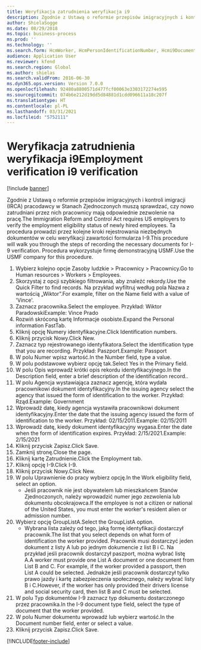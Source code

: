 ```yaml
---
title: Weryfikacja zatrudnienia weryfikacja i9
description: Zgodnie z Ustawą o reformie przepisów imigracyjnych i kontroli imigracji (IRCA) pracodawcy w Stanach Zjednoczonych muszą sprawdzać, czy nowo zatrudniani przez nich pracownicy mają odpowiednie zezwolenie na pracę.
author: ShielaSogge
ms.date: 08/29/2018
ms.topic: business-process
ms.prod: ''
ms.technology: ''
ms.search.form: HcmWorker, HcmPersonIdentificationNumber, Hcmi9Document
audience: Application User
ms.reviewer: kfend
ms.search.region: Global
ms.author: shielas
ms.search.validFrom: 2016-06-30
ms.dyn365.ops.version: Version 7.0.0
ms.openlocfilehash: 92480a8800571d477fcf00063e3303172274e595
ms.sourcegitcommit: 074b6e212d19dd5d84881d1cdd096611a18c207f
ms.translationtype: HT
ms.contentlocale: pl-PL
ms.lasthandoff: 03/31/2021
ms.locfileid: "5752111"
---
```

# <a name="employment-verification-i9-verification"></a><span data-ttu-id="1e6ad-103">Weryfikacja zatrudnienia weryfikacja i9</span><span class="sxs-lookup"><span data-stu-id="1e6ad-103">Employment verification i9 verification</span></span>

[!include [banner](../../../includes/banner.md)]

<span data-ttu-id="1e6ad-104">Zgodnie z Ustawą o reformie przepisów imigracyjnych i kontroli imigracji (IRCA) pracodawcy w Stanach Zjednoczonych muszą sprawdzać, czy nowo zatrudniani przez nich pracownicy mają odpowiednie zezwolenie na pracę.</span><span class="sxs-lookup"><span data-stu-id="1e6ad-104">The Immigration Reform and Control Act requires US employers to verify the employment eligibility status of newly hired employees.</span></span> <span data-ttu-id="1e6ad-105">Ta procedura prowadzi przez kolejne kroki rejestrowania niezbędnych dokumentów w celu weryfikacji zawartości formularza I-9.</span><span class="sxs-lookup"><span data-stu-id="1e6ad-105">This procedure will walk you through the steps of recording the necessary documents for I-9 verification.</span></span> <span data-ttu-id="1e6ad-106">Procedura wykorzystuje firmę demonstracyjną USMF.</span><span class="sxs-lookup"><span data-stu-id="1e6ad-106">Use the USMF company for this procedure.</span></span>

1. <span data-ttu-id="1e6ad-107">Wybierz kolejno opcje Zasoby ludzkie > Pracownicy > Pracownicy.</span><span class="sxs-lookup"><span data-stu-id="1e6ad-107">Go to Human resources > Workers > Employees.</span></span>
2. <span data-ttu-id="1e6ad-108">Skorzystaj z opcji szybkiego filtrowania, aby znaleźć rekordy.</span><span class="sxs-lookup"><span data-stu-id="1e6ad-108">Use the Quick Filter to find records.</span></span> <span data-ttu-id="1e6ad-109">Na przykład wyfiltruj według pola Nazwa z wartością „Wiktor”.</span><span class="sxs-lookup"><span data-stu-id="1e6ad-109">For example, filter on the Name field with a value of 'Vince'.</span></span>
3. <span data-ttu-id="1e6ad-110">Zaznacz pracownika.</span><span class="sxs-lookup"><span data-stu-id="1e6ad-110">Select the employee.</span></span> <span data-ttu-id="1e6ad-111">Przykład: Wiktor Paradowski</span><span class="sxs-lookup"><span data-stu-id="1e6ad-111">Example: Vince Prado</span></span>
4. <span data-ttu-id="1e6ad-112">Rozwiń skróconą kartę Informacje osobiste.</span><span class="sxs-lookup"><span data-stu-id="1e6ad-112">Expand the Personal information FastTab.</span></span>
5. <span data-ttu-id="1e6ad-113">Kliknij opcję Numery identyfikacyjne.</span><span class="sxs-lookup"><span data-stu-id="1e6ad-113">Click Identification numbers.</span></span>
6. <span data-ttu-id="1e6ad-114">Kliknij przycisk Nowy.</span><span class="sxs-lookup"><span data-stu-id="1e6ad-114">Click New.</span></span>
7. <span data-ttu-id="1e6ad-115">Zaznacz typ rejestrowanego identyfikatora.</span><span class="sxs-lookup"><span data-stu-id="1e6ad-115">Select the identification type that you are recording.</span></span> <span data-ttu-id="1e6ad-116">Przykład: Paszport.</span><span class="sxs-lookup"><span data-stu-id="1e6ad-116">Example: Passport</span></span>
8. <span data-ttu-id="1e6ad-117">W polu Numer wpisz wartość.</span><span class="sxs-lookup"><span data-stu-id="1e6ad-117">In the Number field, type a value.</span></span>
9. <span data-ttu-id="1e6ad-118">W polu podstawowe wybierz opcję tak.</span><span class="sxs-lookup"><span data-stu-id="1e6ad-118">Select Yes in the Primary field.</span></span>
10. <span data-ttu-id="1e6ad-119">W polu Opis wprowadź krótki opis rekordu identyfikacyjnego.</span><span class="sxs-lookup"><span data-stu-id="1e6ad-119">In the Description field, enter a brief description of the identification record..</span></span>
11. <span data-ttu-id="1e6ad-120">W polu Agencja wystawiająca zaznacz agencję, która wydała pracownikowi dokument identyfikacyjny.</span><span class="sxs-lookup"><span data-stu-id="1e6ad-120">In the issuing agency select the agency that issued the form of identification to the worker.</span></span> <span data-ttu-id="1e6ad-121">Przykład: Rząd.</span><span class="sxs-lookup"><span data-stu-id="1e6ad-121">Example: Government</span></span>
12. <span data-ttu-id="1e6ad-122">Wprowadź datę, kiedy agencja wystawiła pracownikowi dokument identyfikacyjny.</span><span class="sxs-lookup"><span data-stu-id="1e6ad-122">Enter the date that the issuing agency issued the form of identification to the worker.</span></span> <span data-ttu-id="1e6ad-123">Przykład: 02/15/2011.</span><span class="sxs-lookup"><span data-stu-id="1e6ad-123">Example: 02/15/2011</span></span>
13. <span data-ttu-id="1e6ad-124">Wprowadź datę, kiedy dokument identyfikacyjny wygasa.</span><span class="sxs-lookup"><span data-stu-id="1e6ad-124">Enter the date when the form of identification expires.</span></span> <span data-ttu-id="1e6ad-125">Przykład: 2/15/2021.</span><span class="sxs-lookup"><span data-stu-id="1e6ad-125">Example: 2/15/2021</span></span>
14. <span data-ttu-id="1e6ad-126">Kliknij przycisk Zapisz.</span><span class="sxs-lookup"><span data-stu-id="1e6ad-126">Click Save.</span></span>
15. <span data-ttu-id="1e6ad-127">Zamknij stronę.</span><span class="sxs-lookup"><span data-stu-id="1e6ad-127">Close the page.</span></span>
16. <span data-ttu-id="1e6ad-128">Kliknij kartę Zatrudnienie.</span><span class="sxs-lookup"><span data-stu-id="1e6ad-128">Click the Employment tab.</span></span>
17. <span data-ttu-id="1e6ad-129">Kliknij opcję I-9.</span><span class="sxs-lookup"><span data-stu-id="1e6ad-129">Click I-9.</span></span>
18. <span data-ttu-id="1e6ad-130">Kliknij przycisk Nowy.</span><span class="sxs-lookup"><span data-stu-id="1e6ad-130">Click New.</span></span>
19. <span data-ttu-id="1e6ad-131">W polu Uprawnienie do pracy wybierz opcję.</span><span class="sxs-lookup"><span data-stu-id="1e6ad-131">In the Work eligibility field, select an option.</span></span>
    * <span data-ttu-id="1e6ad-132">Jeśli pracownik nie jest obywatelem lub mieszkańcem Stanów Zjednoczonych, należy wprowadzić numer jego zezwolenia lub dokumentu obcokrajowca.</span><span class="sxs-lookup"><span data-stu-id="1e6ad-132">If the employee is not a citizen or national of the United States, you must enter the worker's resident alien or admission number.</span></span>  
20. <span data-ttu-id="1e6ad-133">Wybierz opcję GroupListA.</span><span class="sxs-lookup"><span data-stu-id="1e6ad-133">Select the GroupListA option.</span></span>
    * <span data-ttu-id="1e6ad-134">Wybrana lista zależy od tego, jaką formę identyfikacji dostarczył pracownik.</span><span class="sxs-lookup"><span data-stu-id="1e6ad-134">The list that you select depends on what form of identification the worker provided.</span></span> <span data-ttu-id="1e6ad-135">Pracownik musi dostarczyć jeden dokument z listy A lub po jednym dokumencie z list B i C. Na przykład jeśli pracownik dostarczył paszport, można wybrać listę A.</span><span class="sxs-lookup"><span data-stu-id="1e6ad-135">A worker must provide one List A document or one document from List B and C. For example, if the worker provided a passport, then List A could be selected.</span></span> <span data-ttu-id="1e6ad-136">Jednakże jeśli pracownik dostarczył tylko prawo jazdy i kartę zabezpieczenia społecznego, należy wybrać listy B i C.</span><span class="sxs-lookup"><span data-stu-id="1e6ad-136">However, if the worker has only provided their drivers license and social security card, then list B and C must be selected.</span></span>  
21. <span data-ttu-id="1e6ad-137">W polu Typ dokumentów I-9 zaznacz typ dokumentu dostarczonego przez pracownika.</span><span class="sxs-lookup"><span data-stu-id="1e6ad-137">In the I-9 document type field, select the type of document that the worker provided.</span></span>
22. <span data-ttu-id="1e6ad-138">W polu Numer dokumentu wprowadź lub wybierz wartość.</span><span class="sxs-lookup"><span data-stu-id="1e6ad-138">In the Document number field, enter or select a value.</span></span>
23. <span data-ttu-id="1e6ad-139">Kliknij przycisk Zapisz.</span><span class="sxs-lookup"><span data-stu-id="1e6ad-139">Click Save.</span></span>



[!INCLUDE[footer-include](../../../../../includes/footer-banner.md)]